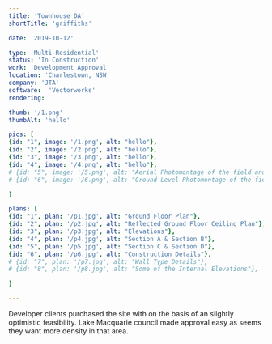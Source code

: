```yaml
---
title: 'Townhouse DA'
shortTitle: 'griffiths'

date: '2019-10-12'

type: 'Multi-Residential'
status: 'In Construction'
work: 'Development Approval'
location: 'Charlestown, NSW'
company: 'JTA'
software:  'Vectorworks'
rendering: 

thumb: '/1.png'
thumbAlt: 'hello'

pics: [
{id: "1", image: '/1.png', alt: "hello"},
{id: "2", image: '/2.png', alt: "hello"},
{id: "3", image: '/3.png', alt: "hello"},
{id: "4", image: '/4.png', alt: "hello"},
# {id: "5", image: '/5.png', alt: "Aerial Photomontage of the field and proposed facility building"},
# {id: "6", image: '/6.png', alt: "Ground Level Photomontage of the field and proposed facility building"}

]

plans: [
{id: "1", plan: '/p1.jpg', alt: "Ground Floor Plan"},
{id: "2", plan: '/p2.jpg', alt: "Reflected Ground Floor Ceiling Plan"},
{id: "3", plan: '/p3.jpg', alt: "Elevations"},
{id: "4", plan: '/p4.jpg', alt: "Section A & Section B"},
{id: "5", plan: '/p5.jpg', alt: "Section C & Section D"},
{id: "6", plan: '/p6.jpg', alt: "Construction Details"},
# {id: "7", plan: '/p7.jpg', alt: "Wall Type Details"},
# {id: "8", plan: '/p8.jpg', alt: "Some of the Internal Elevations"},

]

---
```


Developer clients purchased the site with on the basis of an slightly optimistic feasibility. 
Lake Macquarie council made approval easy as seems they want more density in that area.